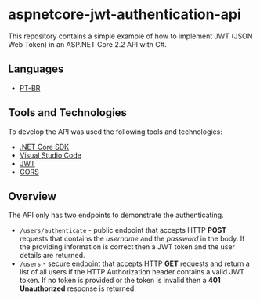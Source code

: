 # aspnetcore-jwt-authentication-api

This repository contains a simple example of how to implement JWT (JSON Web Token) in an ASP.NET Core 2.2 API with C#.

## Languages
- [PT-BR](./docs/PT-BR.md)

## Tools and Technologies

To develop the API was used the following tools and technologies:
- [.NET Core SDK](https://dotnet.microsoft.com/download)
- [Visual Studio Code](https://code.visualstudio.com/)
- [JWT](https://jwt.io/)
- [CORS](https://developer.mozilla.org/en-US/docs/Web/HTTP/CORS)

## Overview

The API only has two endpoints to demonstrate the authenticating.
- ```/users/authenticate``` - public endpoint that accepts HTTP **POST** requests that contains the *username* and the *password* in the body. If the providing information is correct then a JWT token and the user details are returned.
- ```/users``` - secure endpoint that accepts HTTP **GET** requests and return a list of all users if the HTTP Authorization header contains a valid JWT token. If no token is provided or the token is invalid then a **401 Unauthorized** response is returned.

